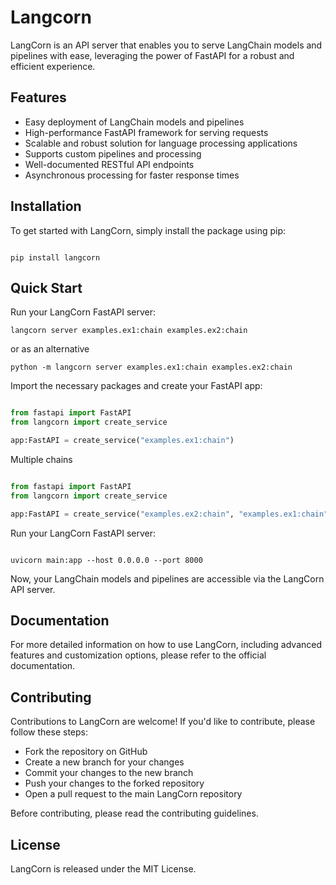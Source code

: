 # Langcorn

LangCorn is an API server that enables you to serve LangChain models and pipelines with ease, leveraging the power of FastAPI for a robust and efficient experience.

## Features

- Easy deployment of LangChain models and pipelines
- High-performance FastAPI framework for serving requests
- Scalable and robust solution for language processing applications
- Supports custom pipelines and processing
- Well-documented RESTful API endpoints
- Asynchronous processing for faster response times

## Installation

To get started with LangCorn, simply install the package using pip:
```shell

pip install langcorn
```
## Quick Start

Run your LangCorn FastAPI server:

```shell
langcorn server examples.ex1:chain examples.ex2:chain
```

or as an alternative
```shell
python -m langcorn server examples.ex1:chain examples.ex2:chain
```

Import the necessary packages and create your FastAPI app:

```python

from fastapi import FastAPI
from langcorn import create_service

app:FastAPI = create_service("examples.ex1:chain")
```

Multiple chains
```python

from fastapi import FastAPI
from langcorn import create_service

app:FastAPI = create_service("examples.ex2:chain", "examples.ex1:chain")
```

Run your LangCorn FastAPI server:
```shell

uvicorn main:app --host 0.0.0.0 --port 8000
```
Now, your LangChain models and pipelines are accessible via the LangCorn API server.
## Documentation

For more detailed information on how to use LangCorn, including advanced features and customization options, please refer to the official documentation.

## Contributing

Contributions to LangCorn are welcome! If you'd like to contribute, please follow these steps:

- Fork the repository on GitHub
- Create a new branch for your changes
- Commit your changes to the new branch
- Push your changes to the forked repository
- Open a pull request to the main LangCorn repository

Before contributing, please read the contributing guidelines.
## License

LangCorn is released under the MIT License.
